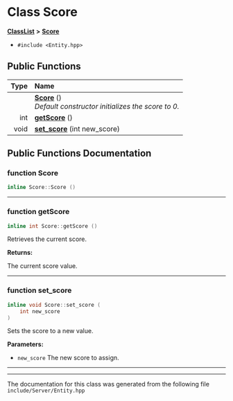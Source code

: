 

# Class Score



[**ClassList**](annotated.md) **>** [**Score**](classScore.md)





* `#include <Entity.hpp>`





































## Public Functions

| Type | Name |
| ---: | :--- |
|   | [**Score**](#function-score) () <br>_Default constructor initializes the score to 0._  |
|  int | [**getScore**](#function-getscore) () <br> |
|  void | [**set\_score**](#function-set_score) (int new\_score) <br> |




























## Public Functions Documentation




### function Score 

```C++
inline Score::Score () 
```




<hr>



### function getScore 


```C++
inline int Score::getScore () 
```



Retrieves the current score. 

**Returns:**

The current score value. 





        

<hr>



### function set\_score 


```C++
inline void Score::set_score (
    int new_score
) 
```



Sets the score to a new value. 

**Parameters:**


* `new_score` The new score to assign. 




        

<hr>

------------------------------
The documentation for this class was generated from the following file `include/Server/Entity.hpp`

